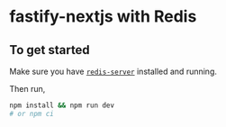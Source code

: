 # fastify-nextjs with Redis

## To get started

Make sure you have [`redis-server`](https://redis.io/topics/quickstart) installed and running.

Then run,

```bash
npm install && npm run dev
# or npm ci
```
